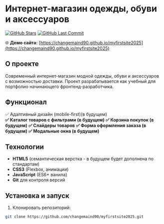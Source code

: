 # Интернет-магазин одежды, обуви и аксессуаров

[![GitHub Stars](https://img.shields.io/github/stars/changemaind90/myfirstsite2025?style=social)](https://github.com/changemaind90/myfirstsite2025)
[![GitHub Last Commit](https://img.shields.io/github/last-commit/changemaind90/myfirstsite2025)](https://github.com/changemaind90/myfirstsite2025/commits/main)

🌐 **Демо сайта:** [https://changemaind90.github.io/myfirstsite2025](https://changemaind90.github.io/myfirstsite2025)

## О проекте

Современный интернет-магазин модной одежды, обуви и аксессуаров с возможностью доставки. Проект разрабатывается как учебный для портфолио начинающего фронтенд-разработчика.

## Функционал

✅ Адаптивный дизайн (mobile-first)(в будущем)  
**✅ Каталог товаров с фильтрами  (в будущем)**
**✅ Корзина покупок  (в будущем)**
**✅ Слайдеры товаров**
**✅ Форма оформления заказа  (в будущем)**
**✅ Модальные окна  (в будущем)**

## Технологии

- **HTML5** (семантическая верстка - в будущем будет дополнена по стандартам)
- **CSS3** (Flexbox, анимации)
- **JavaScript** (ES6+ ванила)
- **Git** для контроля версий

## Установка и запуск

1. Клонировать репозиторий:
```bash
git clone https://github.com/changemaind90/myfirstsite2025.git
